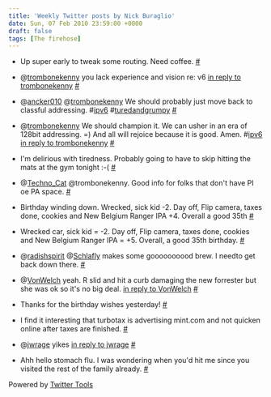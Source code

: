 ```yaml
---
title: 'Weekly Twitter posts by Nick Buraglio'
date: Sun, 07 Feb 2010 23:59:00 +0000
draft: false
tags: [The firehose]
---
```


  
*   Up super early to tweak some routing. Need coffee. [#](http://twitter.com/buraglio/statuses/8538144603)
  
*   @[trombonekenny](http://twitter.com/trombonekenny) you lack experience and vision re: v6 [in reply to trombonekenny](http://twitter.com/trombonekenny/statuses/8557887093) [#](http://twitter.com/buraglio/statuses/8565069986)
  
*   @[ancker010](http://twitter.com/ancker010) @[trombonekenny](http://twitter.com/trombonekenny) We should probably just move back to classful addressing. #[ipv6](http://search.twitter.com/search?q=%23ipv6) #[turedandgrumpy](http://search.twitter.com/search?q=%23turedandgrumpy) [#](http://twitter.com/buraglio/statuses/8565216337)
  
*   @[trombonekenny](http://twitter.com/trombonekenny) We should champion it. We can usher in an era of 128bit addressing. =) And all will rejoice because it is good. Amen. #[ipv6](http://search.twitter.com/search?q=%23ipv6) [in reply to trombonekenny](http://twitter.com/trombonekenny/statuses/8565732860) [#](http://twitter.com/buraglio/statuses/8567489949)
  
*   I'm delirious with tiredness. Probably going to have to skip hitting the mats at the gym tonight :-( [#](http://twitter.com/buraglio/statuses/8567652039)
  
*   @[Techno\_Cat](http://twitter.com/Techno_Cat) @trombonekenny. Good info for folks that don't have PI oe PA space. [#](http://twitter.com/buraglio/statuses/8588780959)
  
*   Birthday winding down. Wrecked, sick kid -2. Day off, Flip camera, taxes done, cookies and New Belgium Ranger IPA +4. Overall a good 35th [#](http://twitter.com/buraglio/statuses/8703310699)
  
*   Wrecked car, sick kid = -2. Day off, Flip camera, taxes done, cookies and New Belgium Ranger IPA = +5. Overall, a good 35th birthday. [#](http://twitter.com/buraglio/statuses/8703379571)
  
*   @[radishspirit](http://twitter.com/radishspirit) @[Schlafly](http://twitter.com/Schlafly) makes some goooooooood brew. I needto get back down there. [#](http://twitter.com/buraglio/statuses/8703430505)
  
*   @[VonWelch](http://twitter.com/VonWelch) yeah. R slid and hit a curb damaging the new forrester but she was ok so it's no big deal. [in reply to VonWelch](http://twitter.com/VonWelch/statuses/8705633780) [#](http://twitter.com/buraglio/statuses/8708156031)
  
*   Thanks for the birthday wishes yesterday! [#](http://twitter.com/buraglio/statuses/8721847283)
  
*   I find it interesting that turbotax is advertising mint.com and not quicken online after taxes are finished. [#](http://twitter.com/buraglio/statuses/8728805206)
  
*   @[jwrage](http://twitter.com/jwrage) yikes [in reply to jwrage](http://twitter.com/jwrage/statuses/8752589036) [#](http://twitter.com/buraglio/statuses/8764813753)
  
*   Ahh hello stomach flu. I was wondering when you'd hit me since you visited the rest of the family already. [#](http://twitter.com/buraglio/statuses/8776894738)
  

  

Powered by [Twitter Tools](http://alexking.org/projects/wordpress)